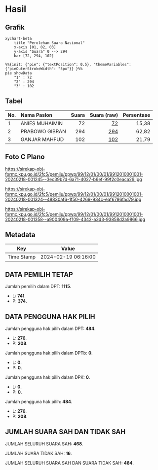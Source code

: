# Hasil

## Grafik

```mermaid
xychart-beta
    title "Perolehan Suara Nasional"
    x-axis [01, 02, 03]
    y-axis "Suara" 0 --> 294
    bar [72, 294, 102]
```

```mermaid
%%{init: {"pie": {"textPosition": 0.5}, "themeVariables": {"pieOuterStrokeWidth": "5px"}} }%%
pie showData
    "1" : 72
    "2" : 294
    "3" : 102
```

## Tabel

| No. | Nama Paslon    | Suara | Suara (raw) | Persentase |
|:--- |:-------------- | -----:| -----------:| ----------:|
| 1   | ANIES MUHAIMIN | 72    | [72][p-1]   | 15,38      |
| 2   | PRABOWO GIBRAN | 294   | [294][p-2]  | 62,82      |
| 3   | GANJAR MAHFUD  | 102   | [102][p-3]  | 21,79      |


[p-1]: https://github.com/gigit-pemilu/pemilu-2024/blob/main/pilpres/hitung-suara/sub/99-luar-negeri/sub/12-bandar-seri-begawan-brunei-darussalam/sub/01-bandar-seri-begawan-brunei-darussalam/sub/0001-bandar-seri-begawan-brunei-darussalam/sub/001-pos-026/sub/paslon-1.txt
[p-2]: https://github.com/gigit-pemilu/pemilu-2024/blob/main/pilpres/hitung-suara/sub/99-luar-negeri/sub/12-bandar-seri-begawan-brunei-darussalam/sub/01-bandar-seri-begawan-brunei-darussalam/sub/0001-bandar-seri-begawan-brunei-darussalam/sub/001-pos-026/sub/paslon-2.txt
[p-3]: https://github.com/gigit-pemilu/pemilu-2024/blob/main/pilpres/hitung-suara/sub/99-luar-negeri/sub/12-bandar-seri-begawan-brunei-darussalam/sub/01-bandar-seri-begawan-brunei-darussalam/sub/0001-bandar-seri-begawan-brunei-darussalam/sub/001-pos-026/sub/paslon-3.txt

## Foto C Plano

https://sirekap-obj-formc.kpu.go.id/2fc5/pemilu/ppwp/99/12/01/00/01/9912010001001-20240218-001245--3ec39b7d-6a71-4027-b6ef-99f2c0eaca29.jpg

https://sirekap-obj-formc.kpu.go.id/2fc5/pemilu/ppwp/99/12/01/00/01/9912010001001-20240218-001324--48830af6-1f50-4269-934c-eaf6786fad79.jpg

https://sirekap-obj-formc.kpu.go.id/2fc5/pemilu/ppwp/99/12/01/00/01/9912010001001-20240218-001358--a900409a-f109-4342-a3d3-93858d2a9866.jpg


## Metadata

| Key        | Value               |
| ---------- | ------------------- |
| Time Stamp | 2024-02-19 06:16:00 |


## DATA PEMILIH TETAP

Jumlah pemilih dalam DPT: **1115**.
 * L: **741**.
 * P: **374**.

## DATA PENGGUNA HAK PILIH

Jumlah pengguna hak pilih dalam DPT: **484**.
 * L: **276**.
 * P: **208**.

Jumlah pengguna hak pilih dalam DPTb: **0**.
 * L: **0**.
 * P: **0**.

Jumlah pengguna hak pilih dalam DPK: **0**.
 * L: **0**.
 * P: **0**.

Jumlah pengguna hak pilih: **484**.
 * L: **276**.
 * P: **208**.

## JUMLAH SUARA SAH DAN TIDAK SAH

JUMLAH SELURUH SUARA SAH: **468**.

JUMLAH SUARA TIDAK SAH: **16**.

JUMLAH SELURUH SUARA SAH DAN SUARA TIDAK SAH: **484**.


